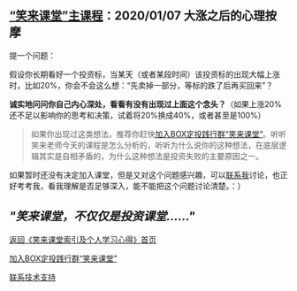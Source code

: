 ## [“笑来课堂”主课程](/xiaolai-main-course-private.md)：2020/01/07 大涨之后的心理按摩

提一个问题：

假设你长期看好一个投资标，当某天（或者某段时间）该投资标的出现大幅上涨时，比如20%，你会不会这么想：“先卖掉一部分，等标的跌了后再买回来”？

**诚实地问问你自己内心深处，看看有没有出现过上面这个念头？**（如果上涨20%还不足以影响你的思考和决策，试着将20%换成40%，或者甚至是100%）

> 如果你出现过这类想法，推荐你赶快[加入BOX定投践行群“笑来课堂”](/xiaolai-class.md)。听听笑来老师今天的课程是怎么分析的，听听为什么说你的这种想法，在底层逻辑其实是自相矛盾的，为什么这种想法是投资失败的主要原因之一。

如果暂时还没有决定加入课堂，但是又对这个问题感兴趣，可以[联系我](/contact-info.md)讨论，也正好考考我，看我理解是否足够深入，能不能把这个问题讨论清楚。：）

## ***"笑来课堂，不仅仅是投资课堂……"***

[返回《笑来课堂索引及个人学习心得》首页](/README.md)

[加入BOX定投践行群“笑来课堂”](/xiaolai-class.md)

[联系技术支持](/contact-info.md)


